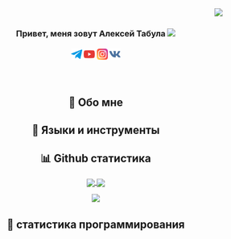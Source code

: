 <img align="right" src="https://estruyf-github.azurewebsites.net/api/VisitorHit?user=tabulaweb&repo=gtabulaweb&countColorcountColor&countColor=%237B1E7A">
<br>
<h3 align="center">
  Привет, меня зовут Алексей Табула <img src="https://raw.githubusercontent.com/MartinHeinz/MartinHeinz/master/wave.gif" width="30px">
</h3>
<h5 align="center">
  <code><a href="https://t.me/TabulaWeb" title="TabulaWeb Profile"><img width="22" src="https://github.com/TabulaWeb/tabulaweb/blob/master/image/telegram.svg"></a></code>
  <code><a href="https://www.youtube.com/channel/UC4zMqAz7VbvTxO6dXwqCGgA" title="HackerRank Profile"><img width="22" src="https://github.com/TabulaWeb/tabulaweb/blob/master/image/youtube.svg"></a></code>
  <code><a href="https://www.instagram.com/alexey_tabula/?igshid=132dyuh8jmmet" title="Stack Overflow Profile"><img width="22" src="https://github.com/TabulaWeb/tabulaweb/blob/master/image/instagram.svg"></a></code>
  <code><a href="https://vk.com/tabula98" title="Instagram Profile"><img width="22" src="https://github.com/TabulaWeb/tabulaweb/blob/master/image/vk.svg"></a></code>
</h5>
<br>
<h2 align="center">🧐 Обо мне</h2>

<h2 align="center">🔨 Языки и инструменты</h2>

<h2 align="center">📊 Github статистика</h2>
<p align=center>
  <a href="https://github.com/anuraghazra/github-readme-stats" title="Go to Source">
    <img height=175 align="center" src="https://github-readme-stats.vercel.app/api?username=tabulaweb&show_icons=true&theme=gotham">
  </a>
  <a href="https://github.com/anuraghazra/github-readme-stats">
  <img height=175 align="center" src="https://github-readme-stats.vercel.app/api/top-langs/?username=tabulaweb&hide=c%23,powershell,java&title_color=2aa889&text_color=99d1ce&icon_color=2bbc8a&bg_color=0c1014&langs_count=8&layout=compact" />
  </a>
</p>
<p align="center">
  <img alig src="https://github-profile-trophy.vercel.app/?username=tabulaweb&theme=onedark&no-frame=true&row=1&&margin-w=20&no-bg=true" />
</p>

<h2 align="center">🤖 статистика программирования</h2>
